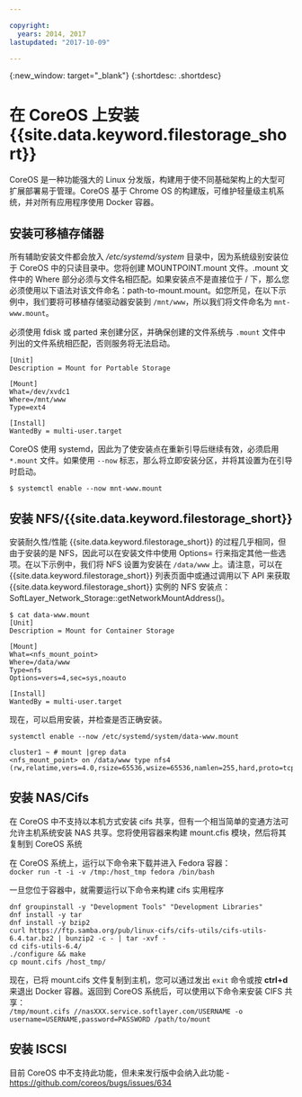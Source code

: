 ```yaml
---

copyright:
  years: 2014, 2017
lastupdated: "2017-10-09"

---
```

{:new_window: target="_blank"}
{:shortdesc: .shortdesc}

# 在 CoreOS 上安装 {{site.data.keyword.filestorage_short}}

CoreOS 是一种功能强大的 Linux 分发版，构建用于使不同基础架构上的大型可扩展部署易于管理。CoreOS 基于 Chrome OS 的构建版，可维护轻量级主机系统，并对所有应用程序使用 Docker 容器。

## 安装可移植存储器

所有辅助安装文件都会放入 */etc/systemd/system* 目录中，因为系统级别安装位于 CoreOS 中的只读目录中。您将创建 MOUNTPOINT.mount 文件。.mount 文件中的 Where 部分必须与文件名相匹配。如果安装点不是直接位于 / 下，那么您必须使用以下语法对该文件命名：path-to-mount.mount。如您所见，在以下示例中，我们要将可移植存储驱动器安装到 `/mnt/www`，所以我们将文件命名为 `mnt-www.mount`。

必须使用 fdisk 或 parted 来创建分区，并确保创建的文件系统与 `.mount` 文件中列出的文件系统相匹配，否则服务将无法启动。


```
[Unit]
Description = Mount for Portable Storage

[Mount]
What=/dev/xvdc1
Where=/mnt/www
Type=ext4

[Install]
WantedBy = multi-user.target
```

CoreOS 使用 systemd，因此为了使安装点在重新引导后继续有效，必须启用 `*.mount` 文件。如果使用 `--now` 标志，那么将立即安装分区，并将其设置为在引导时启动。

`$ systemctl enable --now mnt-www.mount`

## 安装 NFS/{{site.data.keyword.filestorage_short}}

安装耐久性/性能 {{site.data.keyword.filestorage_short}} 的过程几乎相同，但由于安装的是 NFS，因此可以在安装文件中使用 Options= 行来指定其他一些选项。在以下示例中，我们将 NFS 设置为安装在 `/data/www` 上。请注意，可以在 {{site.data.keyword.filestorage_short}} 列表页面中或通过调用以下 API 来获取 {{site.data.keyword.filestorage_short}} 实例的 NFS 安装点：SoftLayer_Network_Storage::getNetworkMountAddress()。

```
$ cat data-www.mount
[Unit]
Description = Mount for Container Storage

[Mount]
What=<nfs_mount_point>
Where=/data/www
Type=nfs
Options=vers=4,sec=sys,noauto

[Install]
WantedBy = multi-user.target
```

现在，可以启用安装，并检查是否正确安装。

```
systemctl enable --now /etc/systemd/system/data-www.mount

cluster1 ~ # mount |grep data
<nfs_mount_point> on /data/www type nfs4 (rw,relatime,vers=4.0,rsize=65536,wsize=65536,namlen=255,hard,proto=tcp,port=0,timeo=600,retrans=2,sec=sys,clientaddr=10.81.x.x,local_lock=none,addr=10.1.x.x)
```
 
## 安装 NAS/Cifs

在 CoreOS 中不支持以本机方式安装 cifs 共享，但有一个相当简单的变通方法可允许主机系统安装 NAS 共享。您将使用容器来构建 mount.cfis 模块，然后将其复制到 CoreOS 系统
 
在 CoreOS 系统上，运行以下命令来下载并进入 Fedora 容器：<br/>
`docker run -t -i -v /tmp:/host_tmp fedora /bin/bash`
 
一旦您位于容器中，就需要运行以下命令来构建 cifs 实用程序
```
dnf groupinstall -y "Development Tools" "Development Libraries"
dnf install -y tar
dnf install -y bzip2
curl https://ftp.samba.org/pub/linux-cifs/cifs-utils/cifs-utils-6.4.tar.bz2 | bunzip2 -c - | tar -xvf -
cd cifs-utils-6.4/
./configure && make
cp mount.cifs /host_tmp/
```
 
现在，已将 mount.cifs 文件复制到主机，您可以通过发出 `exit` 命令或按 **ctrl+d** 来退出 Docker 容器。返回到 CoreOS 系统后，可以使用以下命令来安装 CIFS 共享：<br/>
`/tmp/mount.cifs //nasXXX.service.softlayer.com/USERNAME -o username=USERNAME,password=PASSWORD /path/to/mount`
 
## 安装 ISCSI

目前 CoreOS 中不支持此功能，但未来发行版中会纳入此功能 - https://github.com/coreos/bugs/issues/634
